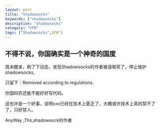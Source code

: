 ```yaml
---
layout: post
title: "Shadowsocks"
keywords: ["shadowsocks"]
description: "Shadowsocks"
category: "VPN"
tags: ["Shodawsocks",GFW"]
---
```


## 不得不说，你国确实是一个神奇的国度

  周末醒来，刷了下动态，发现Shadowsocks的作者被请喝茶了，停止维护shadowsocks,
 
只留下：Removed according to regulations.

你国码农还能不能好好写代码。
 
这也许是一个好事，说明xxx已经在技术上匮乏了，大概或许技术上真的禁不了了，只好禁人。
 
AnyWay ,Ths,shadowsock的作者
